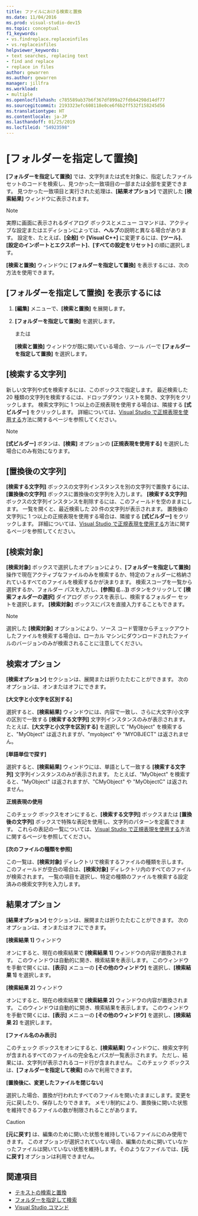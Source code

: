 ```yaml
---
title: ファイルにおける検索と置換
ms.date: 11/04/2016
ms.prod: visual-studio-dev15
ms.topic: conceptual
f1_keywords:
- vs.findreplace.replaceinfiles
- vs.replaceinfiles
helpviewer_keywords:
- text searches, replacing text
- find and replace
- replace in files
author: gewarren
ms.author: gewarren
manager: jillfra
ms.workload:
- multiple
ms.openlocfilehash: c785589ab37b6f367df899a27fdb64298d14df77
ms.sourcegitcommit: 2193323efc608118e0ce6f6b2ff532f158245d56
ms.translationtype: HT
ms.contentlocale: ja-JP
ms.lasthandoff: 01/25/2019
ms.locfileid: "54923598"
---
```

# <a name="replace-in-files"></a>[フォルダーを指定して置換]

**[フォルダーを指定して置換]** では、文字列または式を対象に、指定したファイル セットのコードを検索し、見つかった一致項目の一部または全部を変更できます。 見つかった一致項目と実行された処理は、**[結果オプション]** で選択した **[検索結果]** ウィンドウに表示されます。

> [!NOTE]
> 実際に画面に表示されるダイアログ ボックスとメニュー コマンドは、アクティブな設定またはエディションによっては、**ヘルプ**の説明と異なる場合があります。 設定を、たとえば、**[全般]** や **[Visual C++]** に変更するには、**[ツール]**、**[設定のインポートとエクスポート]**、**[すべての設定をリセット]** の順に選択します。

**[検索と置換]** ウィンドウに **[フォルダーを指定して置換]** を表示するには、次の方法を使用できます。

## <a name="to-display-replace-in-files"></a>[フォルダーを指定して置換] を表示するには

1. **[編集]** メニューで、**[検索と置換]** を展開します。

2. **[フォルダーを指定して置換]** を選択します。

   または

   **[検索と置換]** ウィンドウが既に開いている場合、ツール バーで **[フォルダーを指定して置換]** を選択します。

## <a name="find-what"></a>[検索する文字列]

新しい文字列や式を検索するには、このボックスで指定します。 最近検索した 20 種類の文字列を検索するには、ドロップダウン リストを開き、文字列をクリックします。 検索文字列に 1 つ以上の正規表現を使用する場合は、隣接する **[式ビルダー]** をクリックします。 詳細については、[Visual Studio で正規表現を使用する](../ide/using-regular-expressions-in-visual-studio.md)方法に関するページを参照してください。

> [!NOTE]
> **[式ビルダー]** ボタンは、**[検索]** オプションの **[正規表現を使用する]** を選択した場合にのみ有効になります。

## <a name="replace-with"></a>[置換後の文字列]

**[検索する文字列]** ボックスの文字列インスタンスを別の文字列で置換するには、**[置換後の文字列]** ボックスに置換後の文字列を入力します。 **[検索する文字列]** ボックスの文字列インスタンスを削除するには、このフィールドを空のままにします。 一覧を開くと、最近検索した 20 件の文字列が表示されます。 置換後の文字列に 1 つ以上の正規表現を使用する場合は、隣接する **[式ビルダー]** をクリックします。 詳細については、[Visual Studio で正規表現を使用する](../ide/using-regular-expressions-in-visual-studio.md)方法に関するページを参照してください。

## <a name="look-in"></a>[検索対象]

**[検索対象]** ボックスで選択したオプションにより、**[フォルダーを指定して置換]** 操作で現在アクティブなファイルのみを検索するか、特定のフォルダーに格納されているすべてのファイルを検索するかが決まります。 検索スコープを一覧から選択するか、フォルダー パスを入力し、**[参照] ([...])** ボタンをクリックして **[検索フォルダーの選択]** ダイアログ ボックスを表示し、検索するフォルダー セットを選択します。 **[検索対象]** ボックスにパスを直接入力することもできます。

> [!NOTE]
> 選択した **[検索対象]** オプションにより、ソース コード管理からチェックアウトしたファイルを検索する場合は、ローカル マシンにダウンロードされたファイルのバージョンのみが検索されることに注意してください。

## <a name="find-options"></a>検索オプション

**[検索オプション]** セクションは、展開または折りたたむことができます。 次のオプションは、オンまたはオフにできます。

**[大文字と小文字を区別する]**

選択すると、**[検索結果]** ウィンドウには、内容で一致し、さらに大文字/小文字の区別で一致する **[検索する文字列]** 文字列インスタンスのみが表示されます。 たとえば、**[大文字と小文字を区別する]** を選択して "MyObject" を検索すると、"MyObject" は返されますが、"myobject" や "MYOBJECT" は返されません。

**[単語単位で探す]**

選択すると、**[検索結果]** ウィンドウには、単語として一致する **[検索する文字列]** 文字列インスタンスのみが表示されます。 たとえば、"MyObject" を検索すると、"MyObject" は返されますが、"CMyObject" や "MyObjectC" は返されません。

**正規表現の使用**

このチェック ボックスをオンにすると、**[検索する文字列]** ボックスまたは **[置換後の文字列]** ボックスで特殊な表記を使用し、文字列のパターンを定義できます。 これらの表記の一覧については、[Visual Studio で正規表現を使用する](../ide/using-regular-expressions-in-visual-studio.md)方法に関するページを参照してください。

**[次のファイルの種類を参照]**

この一覧は、**[検索対象]** ディレクトリで検索するファイルの種類を示します。 このフィールドが空白の場合は、**[検索対象]** ディレクトリ内のすべてのファイルが検索されます。 一覧の項目を選択し、特定の種類のファイルを検索する設定済みの検索文字列を入力します。

## <a name="result-options"></a>結果オプション

**[結果オプション]** セクションは、展開または折りたたむことができます。 次のオプションは、オンまたはオフにできます。

**[検索結果 1]** ウィンドウ

オンにすると、現在の検索結果で **[検索結果 1]** ウィンドウの内容が置換されます。 このウィンドウは自動的に開き、検索結果を表示します。 このウィンドウを手動で開くには、**[表示]** メニューの **[その他のウィンドウ]** を選択し、**[検索結果 1]** を選択します。

**[検索結果 2]** ウィンドウ

オンにすると、現在の検索結果で **[検索結果 2]** ウィンドウの内容が置換されます。 このウィンドウは自動的に開き、検索結果を表示します。 このウィンドウを手動で開くには、**[表示]** メニューの **[その他のウィンドウ]** を選択し、**[検索結果 2]** を選択します。

**[ファイル名のみ表示]**

このチェック ボックスをオンにすると、**[検索結果]** ウィンドウに、検索文字列が含まれるすべてのファイルの完全名とパスが一覧表示されます。 ただし、結果には、文字列が表示されるコード行が含まれません。 このチェック ボックスは、**[フォルダーを指定して検索]** のみで利用できます。

**[置換後に、変更したファイルを閉じない]**

選択した場合、置換が行われたすべてのファイルを開いたままにします。変更を元に戻したり、保存したりできます。 メモリ制約により、置換後に開いた状態を維持できるファイルの数が制限されることがあります。

> [!CAUTION]
> **[元に戻す]** は、編集のために開いた状態を維持しているファイルにのみ使用できます。 このオプションが選択されていない場合、編集のために開いていなかったファイルは開いていない状態を維持します。そのようなファイルでは、**[元に戻す]** オプションは利用できません。

## <a name="see-also"></a>関連項目

- [テキストの検索と置換](../ide/finding-and-replacing-text.md)
- [フォルダーを指定して検索](../ide/find-in-files.md)
- [Visual Studio コマンド](../ide/reference/visual-studio-commands.md)

